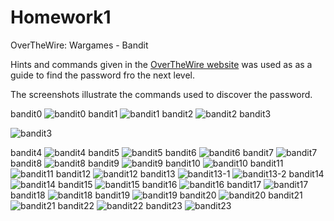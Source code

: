 # Homework1
OverTheWire: Wargames - Bandit


Hints and commands given in the [OverTheWire website][1] was used as as a guide to find the password fro the next level.

The screenshots illustrate the commands used to discover the password.


  [1]: http://overthewire.org/wargames/bandit/

bandit0
![bandit0](https://cloud.githubusercontent.com/assets/18344003/14378257/a6d3323c-fd91-11e5-8dc8-b7046b2602b4.jpg)
bandit1
![bandit1](https://cloud.githubusercontent.com/assets/18344003/14378258/a6d3b52c-fd91-11e5-8d15-33cfe56877dd.jpg)
bandit2
![bandit2](https://cloud.githubusercontent.com/assets/18344003/14378259/a6d69dfa-fd91-11e5-831c-fb2f9e82bc69.jpg)
bandit3

![bandit3](https://cloud.githubusercontent.com/assets/18344003/14378262/a6e235f2-fd91-11e5-9085-97aa8f5586ce.jpg)

bandit4
![bandit4](https://cloud.githubusercontent.com/assets/18344003/14378261/a6e0f08e-fd91-11e5-801c-037d08e7f093.jpg)
bandit5
![bandit5](https://cloud.githubusercontent.com/assets/18344003/14378260/a6df54ea-fd91-11e5-858b-ccbd50f19b8d.jpg)
bandit6
![bandit6](https://cloud.githubusercontent.com/assets/18344003/14378263/a6f83834-fd91-11e5-93c5-673c7815bb36.jpg)
bandit7
![bandit7](https://cloud.githubusercontent.com/assets/18344003/14378264/a6f8f3a0-fd91-11e5-9e43-73a3a2247c4b.jpg)
bandit8
![bandit8](https://cloud.githubusercontent.com/assets/18344003/14378265/a6fcd22c-fd91-11e5-85e0-f0aec7881444.jpg)
bandit9
![bandit9](https://cloud.githubusercontent.com/assets/18344003/14378266/a70e37a6-fd91-11e5-9c5f-e2d502acdf6a.jpg)
bandit10
![bandit10](https://cloud.githubusercontent.com/assets/18344003/14378268/a70fae4c-fd91-11e5-9bac-6d00d6049ce8.jpg)
bandit11
![bandit11](https://cloud.githubusercontent.com/assets/18344003/14378267/a70f5fe6-fd91-11e5-99e8-6896a183dd51.jpg)
bandit12
![bandit12](https://cloud.githubusercontent.com/assets/18344003/14378269/a71e3868-fd91-11e5-8583-8848dec4fe38.jpg)
bandit13
![bandit13-1](https://cloud.githubusercontent.com/assets/18344003/14378270/a725725e-fd91-11e5-9a8a-99414212469f.jpg)
![bandit13-2](https://cloud.githubusercontent.com/assets/18344003/14378271/a726ad22-fd91-11e5-9203-a2524b6a64ec.jpg)
bandit14
![bandit14](https://cloud.githubusercontent.com/assets/18344003/14378272/a73c3458-fd91-11e5-9cac-486b559dfeeb.jpg)
bandit15
![bandit15](https://cloud.githubusercontent.com/assets/18344003/14378274/a740129e-fd91-11e5-83fa-84b3ec1e91c8.jpg)
bandit16
![bandit16](https://cloud.githubusercontent.com/assets/18344003/14378273/a73d9a28-fd91-11e5-8795-081c90da44f1.jpg)
bandit17
![bandit17](https://cloud.githubusercontent.com/assets/18344003/14378275/a744113c-fd91-11e5-8ea6-57a540157bed.jpg)
bandit18
![bandit18](https://cloud.githubusercontent.com/assets/18344003/14378276/a74ad116-fd91-11e5-8439-b36b9920bdd4.jpg)
bandit19
![bandit19](https://cloud.githubusercontent.com/assets/18344003/14378277/a74bc472-fd91-11e5-9198-d9244005c937.jpg)
bandit20
![bandit20](https://cloud.githubusercontent.com/assets/18344003/14378280/a76e4e0c-fd91-11e5-8196-6cb516d935a8.jpg)
bandit21
![bandit21](https://cloud.githubusercontent.com/assets/18344003/14378279/a76d03f8-fd91-11e5-9564-06c0dc70197d.jpg)
bandit22
![bandit22](https://cloud.githubusercontent.com/assets/18344003/14378278/a76a8a6a-fd91-11e5-8fab-04a5dd2bd6b1.jpg)
bandit23
![bandit23](https://cloud.githubusercontent.com/assets/18344003/14378281/a7752fd8-fd91-11e5-9a7d-0e479e980f45.jpg)
